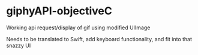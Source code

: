 giphyAPI-objectiveC
===================

Working api request/display of gif using modified UIImage

Needs to be translated to Swift, add keyboard functionality, and fit into that snazzy UI
